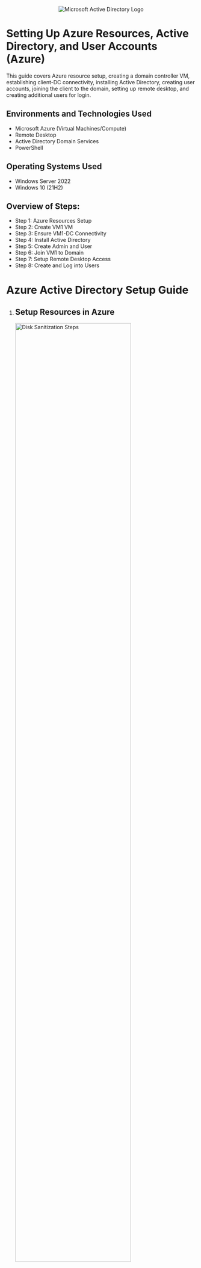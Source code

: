 <p align="center">
<img src="https://i.imgur.com/NGHp7gq.png" alt="Microsoft Active Directory Logo"/>
</p>

<h1> Setting Up Azure Resources, Active Directory, and User Accounts (Azure)</h1>
This guide covers Azure resource setup, creating a domain controller VM, establishing client-DC connectivity, installing Active Directory, creating user accounts, joining the client to the domain, setting up remote desktop, and creating additional users for login.<br />

<h2>Environments and Technologies Used</h2>

- Microsoft Azure (Virtual Machines/Compute)
- Remote Desktop
- Active Directory Domain Services
- PowerShell

<h2>Operating Systems Used </h2>

- Windows Server 2022
- Windows 10 (21H2)

<h2>Overview of Steps:</h2>

- Step 1: Azure Resources Setup<br>
- Step 2: Create VM1 VM<br>
- Step 3: Ensure VM1-DC Connectivity<br>
- Step 4: Install Active Directory<br>
- Step 5: Create Admin and User<br>
- Step 6: Join VM1 to Domain<br>
- Step 7: Setup Remote Desktop Access<br>
- Step 8: Create and Log into Users

<!DOCTYPE html>
<html>
  
<body>
  <h1>Azure Active Directory Setup Guide</h1>
  <ol>
    <li>
      <h2>Setup Resources in Azure</h2>
      <p>
      <img src="https://camo.githubusercontent.com/e44ee7a9857a42ee0601535958067f952bf7006154cc4b88bb9841bfcec653a5/68747470733a2f2f692e696d6775722e636f6d2f77654d753345432e706e67" height="80%" width="80%" alt="Disk Sanitization Steps"/>
      </p>
      <p>
        Create the Domain Controller VM (Windows Server 2022) named "DC"
        Take note of the Resource Group and Virtual Network (Vnet) created during this step.
        Set the Domain Controller's NIC Private IP address to be static.
      </p>
      <ol>
        <li>Navigate to DC in the Azure portal.</li>
        <li>Go to "Networking" and select "Network Interface."</li>
        <li>Click on the highlighted network interface.</li>
        <li>Go to "IP configurations" and click on the configuration.</li>
        <li>Change the IP address assignment from "Dynamic" to "Static" and save the settings.</li>
      </ol>
    </li>
    <li>
      <h2>Create the Client VM (Windows 10) named "VM1"</h2>
      <p>
      <img src="https://imgur.com/a/cCtvaOC" height="80%" width="80%" alt="Disk Sanitization Steps"/>
      </p>
      <p>
        Use the same Resource Group and Vnet created in Step 1.
        Ensure that both VMs are in the same Vnet by checking the topology with Network Watcher.
        Confirm that the virtual network/subnet settings are the same for both VMs.
      </p>
    </li>
    <li>
      <h2>Ensure Connectivity between the VM1 and Domain Controller</h2>
      <p>
      <img src="https://imgur.com/a/oQ3wqLG" height="80%" width="80%" alt="Disk Sanitization Steps"/>
      </p>
      <p>
        Login to VM1 using Remote Desktop and ping DC's private IP address with the command "ping -t &lt;ip address&gt;" to establish a perpetual ping.
        Login to the Domain Controller and enable ICMPv4 in the local Windows Firewall.
      </p>
      <ol>
        <li>Open "Inbound Rules" in the Windows Firewall.</li>
        <li>Sort by protocol and look for "ICMPv4."</li>
        <li>Enable the "Core Networking Echo Request" rule.</li>
      </ol>
      <p>Check VM1 to see if the ping to DC's private IP address is successful.</p>
    </li>
    <li>
      <h2>Install Active Directory</h2>
      <p>
      <img src="https://imgur.com/a/XrO6eNX" height="80%" width="80%" alt="Disk Sanitization Steps"/>
      </p>
      <p>
        Login to DC and install Active Directory Domain Services.
        Open the Server Manager application in Windows.
        Click on "Add Roles and Features" and proceed until "Server Roles."
        Select "Active Directory Domain Services" and install it.
        Promote DC as a Domain Controller.
      </p>
      <ol>
        <li>Launch the Server Manager application.</li>
        <li>Click on the flag in the top right corner and select "Promote this server to a domain controller."</li>
        <li>Follow the prompts to set up a new forest (e.g., "mydomain.com") and provide a password.</li>
        <li>Restart DC and log back in as the user "mydomain.com\DC" since it is now an Active Directory environment.</li>
      </ol>
    </li>
    <li>
      <h2>Create an Admin and Normal User Account in AD</h2>
      <p>
      <img src="https://imgur.com/a/5uXZl6q" height="80%" width="80%" alt="Disk Sanitization Steps"/>
      </p>
      <p>
        In Active Directory Users and Computers (ADUC), create an Organizational Unit (OU) called "_EMPLOYEES" within the domain.com.
        Launch Active Directory Users and Computers (ADUC) from the administrative tools.
        Create a new OU named "_ADMINS."
        Within "_ADMINS," create a new employee named "John Doe" (same password) with the username "john_admin."
        Add "john_admin" to the "Domain Admins" Security Group.
      </p>
      <ol>
        <li>Right-click on "john_admin," go to "Properties," select "Member Of," click "Add," look up the "Domain Admins," and add it. Apply the changes.</li>
        <li>Log out or close the Remote Desktop connection to DC and log back in as "mydomain.com\john_admin." Use this admin account for further actions.</li>
      </ol>
    </li>
    <li>
      <h2>Join VM1 to your domain (mydomain.com)</h2>
      <p>
      <img src="https://imgur.com/a/Y1pRPy5" height="80%" width="80%" alt="Disk Sanitization Steps"/>
      </p>
      <p>
        Set VM1's DNS settings to the DC's Private IP address from the Azure Portal.
      </p>
      <ol>
        <li>Go to VM1 in Azure portal, navigate to "Networking," and copy the NIC's private IP address.</li>
        <li>Go to VM2, access the "Networking" settings, select the virtual NIC, go to "DNS servers," choose "Custom," and input the private IP from VM1.</li>
        <li>Restart VM1 and log in to it using Remote Desktop as the original local admin (DC).</li>
        <li>Join VM1 to the domain, which will result in a restart.</li>
        <li>Login to the Domain Controller using Remote Desktop and verify that VM1 shows up in Active Directory Users and Computers (ADUC) within the "Computers" container at the root of the domain.</li>
        <li>Create a new OU named "_CLIENTS" and move VM1 into it.</li>
      </ol>
    </li>
    <li>
      <h2>Setup Remote Desktop for non-administrative users on VM1</h2>
      <p>
      <img src="https://imgur.com/a/MKhlEre" height="80%" width="80%" alt="Disk Sanitization Steps"/>
      </p>
      <p>
        Log into VM1 as "mydomain.com\john_admin" and open system properties.
      </p>
      <ol>
        <li>Right-click the Start menu, go to "System," and open system properties.</li>
        <li>In the system properties, go to the "Remote" tab and select "Users" who can remotely access this PC.</li>
        <li>Click "Add," search for "domain users" and select it, then click "OK."</li>
      </ol>
      <p>Now, regular non-administrative users can log into VM1 using Remote Desktop.</p>
    </li>
    <li>
      <h2>Create additional users and attempt to log into VM1 with one of the users</h2>
      <p>
      <img src="https://imgur.com/a/WWM1tp0" height="80%" width="80%" alt="Disk Sanitization Steps"/>
      </p>
      <p>
        Log in to DC as "john_admin." <br>
        Open PowerShell ISE as an administrator.<br>
        Create a new file and paste the contents of the script from this URL: <a href="https://github.com/joshmadakor1/AD_PS/blob/master/Generate-Names-Create-Users.ps1">https://github.com/joshmadakor1/AD_PS/blob/master/Generate-Names-Create-Users.ps1</a> <br>
        Run the script and observe the user accounts being created.<br>
        Once the script finishes, open ADUC and verify that the accounts are present in the appropriate OU.<br>
        Attempt to log into VM1 using one of the newly created user accounts (refer to the password mentioned in the script).
      </p>
    </li>
  </ol>
</body>
</html>
